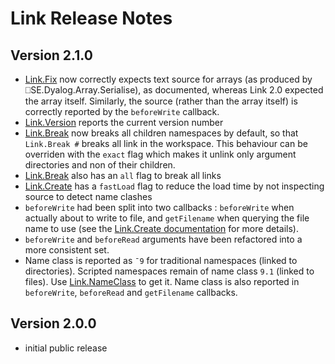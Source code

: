 # Link Release Notes

 ## Version 2.1.0
  - [Link.Fix](Link.Fix.md) now correctly expects text source for arrays (as produced by ⎕SE.Dyalog.Array.Serialise), as documented, whereas Link 2.0 expected the array itself. Similarly, the source (rather than the array itself) is correctly reported by the `beforeWrite` callback.
  - [Link.Version](Link.Version.md) reports the current version number  
  - [Link.Break](Link.Break.md) now breaks all children namespaces by default, so that `Link.Break #` breaks all link in the workspace. This behaviour can be overriden with the `exact` flag which makes it unlink only argument directories and non of their children.
  - [Link.Break](Link.Break.md) also has an `all` flag to break all links
  - [Link.Create](Link.Create.md) has a `fastLoad` flag to reduce the load time by not inspecting source to detect name clashes
  - `beforeWrite` had been split into two callbacks : `beforeWrite` when actually about to write to file, and `getFilename` when querying the file name to use (see the [Link.Create documentation](Link.Create.md) for more details).
  - `beforeWrite` and `beforeRead` arguments have been refactored into a more consistent set.
  - Name class is reported as `¯9` for traditional namespaces (linked to directories).
    Scripted namespaces remain of name class `9.1` (linked to files).
    Use [Link.NameClass](Link.NameClass.md) to get it. Name class is also reported in `beforeWrite`, `beforeRead` and `getFilename` callbacks.

 ## Version 2.0.0
  - initial public release